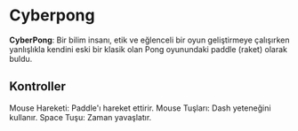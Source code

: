 # Cyberpong

**CyberPong**: Bir bilim insanı, etik ve eğlenceli bir oyun geliştirmeye çalışırken yanlışlıkla kendini eski bir klasik olan Pong oyunundaki paddle (raket) olarak buldu. 

## Kontroller
Mouse Hareketi: Paddle'ı hareket ettirir.
Mouse Tuşları: Dash yeteneğini kullanır.
Space Tuşu: Zaman yavaşlatır.
